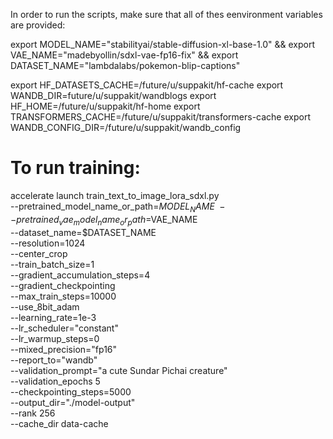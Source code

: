 In order to run the scripts, make sure that all of thes eenvironment variables are provided:

export MODEL_NAME="stabilityai/stable-diffusion-xl-base-1.0" &&
export VAE_NAME="madebyollin/sdxl-vae-fp16-fix" &&
export DATASET_NAME="lambdalabs/pokemon-blip-captions"

export HF_DATASETS_CACHE=/future/u/suppakit/hf-cache
export WANDB_DIR=future/u/suppakit/wandblogs
export HF_HOME=/future/u/suppakit/hf-home
export TRANSFORMERS_CACHE=/future/u/suppakit/transformers-cache
export WANDB_CONFIG_DIR=/future/u/suppakit/wandb_config

# To run training:

accelerate launch train_text_to_image_lora_sdxl.py \
--pretrained_model_name_or_path=$MODEL_NAME \
  --pretrained_vae_model_name_or_path=$VAE_NAME \
  --dataset_name=$DATASET_NAME \
  --resolution=1024 \
  --center_crop \
  --train_batch_size=1 \
  --gradient_accumulation_steps=4 \
  --gradient_checkpointing \
  --max_train_steps=10000 \
  --use_8bit_adam \
  --learning_rate=1e-3 \
  --lr_scheduler="constant" \
  --lr_warmup_steps=0 \
  --mixed_precision="fp16" \
  --report_to="wandb" \
  --validation_prompt="a cute Sundar Pichai creature" \
  --validation_epochs 5 \
  --checkpointing_steps=5000 \
  --output_dir="./model-output" \
  --rank 256 \
    --cache_dir data-cache